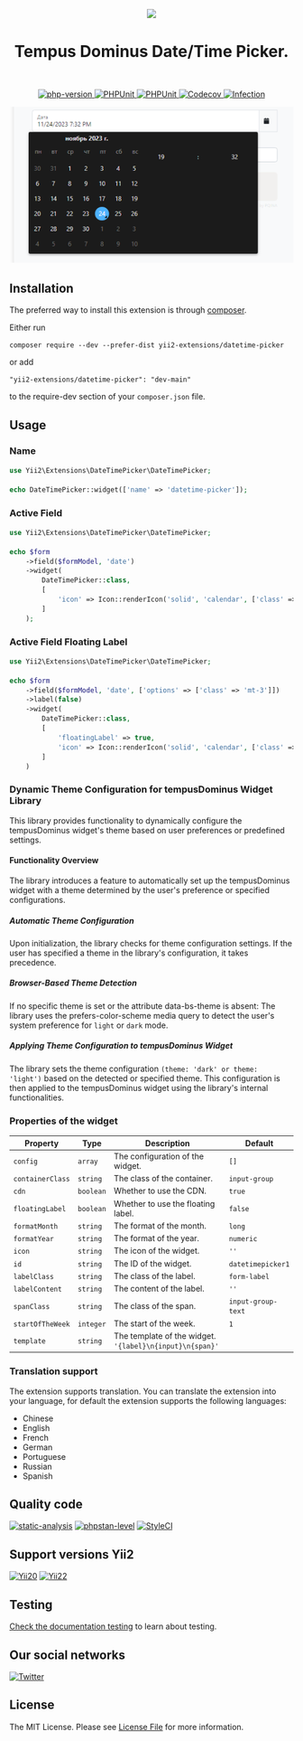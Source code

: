 <p align="center">
    <a href="https://github.com/yii2-extensions/datetime-picker" target="_blank">
        <img src="https://www.yiiframework.com/image/yii_logo_light.svg" height="100px;">
    </a>
    <h1 align="center">Tempus Dominus Date/Time Picker.</h1>
    <br>
</p>

<p align="center">
    <a href="https://www.php.net/releases/8.1/en.php" target="_blank">
        <img src="https://img.shields.io/badge/PHP-%3E%3D8.1-787CB5" alt="php-version">
    </a>
    <a href="https://github.com/yii2-extensions/datetime-picker/actions/workflows/build.yml" target="_blank">
        <img src="https://github.com/yii2-extensions/datetime-picker/actions/workflows/build.yml/badge.svg" alt="PHPUnit">
    </a>
    <a href="https://github.com/yii2-extensions/datetime-picker/actions/workflows/compatibility.yml" target="_blank">
        <img src="https://github.com/yii2-extensions/datetime-picker/actions/workflows/compatibility.yml/badge.svg" alt="PHPUnit">
    </a>    
    <a href="https://codecov.io/gh/yii2-extensions/datetime-picker" target="_blank">
        <img src="https://codecov.io/gh/yii2-extensions/datetime-picker/branch/main/graph/badge.svg?token=MF0XUGVLYC" alt="Codecov">
    </a>
    <a href="https://dashboard.stryker-mutator.io/reports/github.com/yii2-extensions/datetime-picker/main" target="_blank">
        <img src="https://img.shields.io/endpoint?style=flat&url=https%3A%2F%2Fbadge-api.stryker-mutator.io%2Fgithub.com%2Fyii2-extensions%2Fdatetime-picker%2Fmain" alt="Infection">
    </a>         
</p>

<p align="center">
    <a href="https://github.com/yii2-extensions/datetime-picker" target="_blank">
        <img src="docs/images/datetime-picker.png">
    </a>
</p>

## Installation 

The preferred way to install this extension is through [composer](https://getcomposer.org/download/).

Either run

```
composer require --dev --prefer-dist yii2-extensions/datetime-picker
```

or add

```
"yii2-extensions/datetime-picker": "dev-main"
```

to the require-dev section of your `composer.json` file.

## Usage

### Name

```php
use Yii2\Extensions\DateTimePicker\DateTimePicker;

echo DateTimePicker::widget(['name' => 'datetime-picker']);
```

### Active Field

```php
use Yii2\Extensions\DateTimePicker\DateTimePicker;

echo $form
    ->field($formModel, 'date')
    ->widget(
        DateTimePicker::class,
        [
            'icon' => Icon::renderIcon('solid', 'calendar', ['class' => 'me-2 fa-solid'])
        ]
    );
```

### Active Field Floating Label

```php
use Yii2\Extensions\DateTimePicker\DateTimePicker;

echo $form
    ->field($formModel, 'date', ['options' => ['class' => 'mt-3']])
    ->label(false)
    ->widget(
        DateTimePicker::class,
        [
            'floatingLabel' => true,
            'icon' => Icon::renderIcon('solid', 'calendar', ['class' => 'me-2 fa-solid'])
        ]
    )
```

### Dynamic Theme Configuration for tempusDominus Widget Library

This library provides functionality to dynamically configure the tempusDominus widget's theme based on user preferences or predefined settings.

#### Functionality Overview

The library introduces a feature to automatically set up the tempusDominus widget with a theme determined by the user's preference or specified configurations.

##### Automatic Theme Configuration

Upon initialization, the library checks for theme configuration settings.
If the user has specified a theme in the library's configuration, it takes precedence.

##### Browser-Based Theme Detection

If no specific theme is set or the attribute data-bs-theme is absent:
The library uses the prefers-color-scheme media query to detect the user's system preference for `light` or `dark` mode.

##### Applying Theme Configuration to tempusDominus Widget

The library sets the theme configuration `(theme: 'dark' or theme: 'light')` based on the detected or specified theme.
This configuration is then applied to the tempusDominus widget using the library's internal functionalities.

### Properties of the widget

| Property         | Type          | Description                        | Default                     |
|------------------|---------------|------------------------------------|-----------------------------|
| `config`         | `array`       | The configuration of the widget.   | `[]`                        |
| `containerClass` | `string`      | The class of the container.        | `input-group`               |
| `cdn`            | `boolean`     | Whether to use the CDN.            | `true`                      |
| `floatingLabel`  | `boolean`     | Whether to use the floating label. | `false`                     |
| `formatMonth`    | `string`      | The format of the month.           | `long`                      |
| `formatYear`     | `string`      | The format of the year.            | `numeric`                   |
| `icon`           | `string`      | The icon of the widget.            | `''`                        |
| `id`             | `string`      | The ID of the widget.              | `datetimepicker1`           |
| `labelClass`     | `string`      | The class of the label.            | `form-label`                |
| `labelContent`   | `string`      | The content of the label.          | `''`                        |
| `spanClass`      | `string`      | The class of the span.             | `input-group-text`          |
| `startOfTheWeek` | `integer`     | The start of the week.             | `1`                         |
| `template`       | `string`      | The template of the widget.         `'{label}\n{input}\n{span}'` |

### Translation support

The extension supports translation. You can translate the extension into your language,
for default the extension supports the following languages:

- Chinese
- English
- French
- German
- Portuguese
- Russian
- Spanish

## Quality code

[![static-analysis](https://github.com/yii2-extensions/datetime-picker/actions/workflows/static.yml/badge.svg)](https://github.com/yii2-extensions/datetime-picker/actions/workflows/static.yml)
[![phpstan-level](https://img.shields.io/badge/PHPStan%20level-7-blue)](https://github.com/yii2-extensions/datetime-picker/actions/workflows/static.yml)
[![StyleCI](https://github.styleci.io/repos/722487175/shield?branch=main)](https://github.styleci.io/repos/722487175?branch=main)

## Support versions Yii2

[![Yii20](https://img.shields.io/badge/Yii2%20version-2.0-blue)](https://github.com/yiisoft/yii2/tree/2.0.49.3)
[![Yii22](https://img.shields.io/badge/Yii2%20version-2.2-blue)](https://github.com/yiisoft/yii2/tree/2.2)

## Testing

[Check the documentation testing](/docs/testing.md) to learn about testing.

## Our social networks

[![Twitter](https://img.shields.io/badge/twitter-follow-1DA1F2?logo=twitter&logoColor=1DA1F2&labelColor=555555?style=flat)](https://twitter.com/Terabytesoftw)

## License

The MIT License. Please see [License File](LICENSE.md) for more information.
